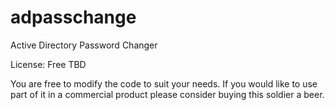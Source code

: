 adpasschange
============

Active Directory Password Changer

License: Free TBD

You are free to modify the code to suit your needs. If you would like to use part of it in a commercial product please
consider buying this soldier a beer.


